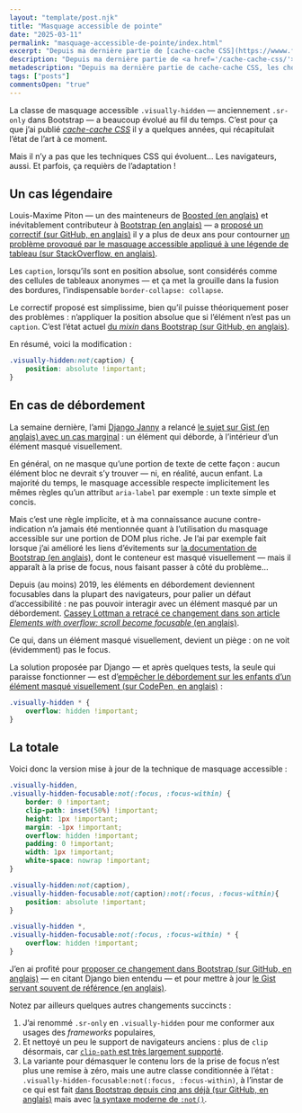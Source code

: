 ```yaml
---
layout: "template/post.njk"
title: "Masquage accessible de pointe"
date: "2025-03-11"
permalink: "masquage-accessible-de-pointe/index.html"
excerpt: "Depuis ma dernière partie de [cache-cache CSS](https://wwww.ffoodd.fr/cache-cache-css/), les choses ont changé&nbsp;— quelques cas tordus sont apparus."
description: "Depuis ma dernière partie de <a href='/cache-cache-css/'>cache-cache CSS</a>, les choses ont changé&nbsp;— quelques cas tordus sont apparus."
metadescription: "Depuis ma dernière partie de cache-cache CSS, les choses ont changé — quelques cas tordus sont apparus."
tags: ["posts"]
commentsOpen: "true"
---
```


La classe de masquage accessible `.visually-hidden` —&nbsp;anciennement `.sr-only` dans Bootstrap&nbsp;— a beaucoup évolué au fil du temps. C’est pour ça que j’ai publié [<cite>cache-cache CSS</cite>](/cache-cache-css/) il y a quelques années, qui récapitulait l’état de l’art à ce moment.

Mais il n’y a pas que les techniques CSS qui évoluent… Les navigateurs, aussi. Et parfois, ça requièrs de l’adaptation&nbsp;!

## Un cas légendaire

Louis-Maxime Piton —&nbsp;un des mainteneurs de [Boosted (en anglais)](https://boosted.orange.com/) et inévitablement contributeur à [Bootstrap (en anglais)](https://getbootstrap.com)&nbsp;— a [proposé un correctif (sur GitHub, en anglais)](https://github.com/twbs/bootstrap/pull/37533) il y a plus de deux ans pour contourner [un problème provoqué par le masquage accessible appliqué à une légende de tableau (sur StackOverflow, en anglais)](https://stackoverflow.com/questions/31057955/why-are-table-borders-not-collapsing-when-caption-is-positioned/32063028#32063028).

Les `caption`, lorsqu’ils sont en position absolue, sont considérés comme des cellules de tableaux anonymes&nbsp;— et ça met la grouille dans la fusion des bordures, l’indispensable `border-collapse: collapse`.

Le correctif proposé est simplissime, bien qu’il puisse théoriquement poser des problèmes&nbsp;: n’appliquer la position absolue que si l’élément n’est pas un `caption`. C’est l’état actuel [du <em lang="en">mixin</em> dans Bootstrap (sur GitHub, en anglais)](https://github.com/twbs/bootstrap/blob/53171ad564b2d01bff7613d7210e93a5197a367b/scss/mixins/_visually-hidden.scss).

En résumé, voici la modification&nbsp;:

```css
.visually-hidden:not(caption) {
	position: absolute !important;
}
```

## En cas de débordement

La semaine dernière, l’ami [Django Janny](https://www.djangojanny.net/) a relancé [le sujet sur Gist (en anglais) avec un cas marginal](https://gist.github.com/ffoodd/000b59f431e3e64e4ce1a24d5bb36034?permalink_comment_id=5468620#gistcomment-5468620)&nbsp;: un élément qui déborde, à l’intérieur d’un élément masqué visuellement.

En général, on ne masque qu’une portion de texte de cette façon&nbsp;: aucun élément bloc ne devrait s’y trouver&nbsp;— ni, en réalité, aucun enfant. La majorité du temps, le masquage accessible respecte implicitement les mêmes règles qu’un attribut `aria-label` par exemple&nbsp;: un texte simple et concis.

Mais c’est une règle implicite, et à ma connaissance aucune contre-indication n’a jamais été mentionnée quant à l’utilisation du masquage accessible sur une portion de DOM plus riche. Je l’ai par exemple fait lorsque j’ai amélioré les liens d’évitements sur [la documentation de Bootstrap (en anglais)](https://getbootstrap.com/docs/5.3/getting-started/introduction/), dont le conteneur est masqué visuellement —&nbsp;mais il apparaît à la prise de focus, nous faisant passer à côté du problème…

Depuis (au moins) 2019, les éléments en débordement deviennent focusables dans la plupart des navigateurs, pour palier un défaut d’accessibilité&nbsp;: ne pas pouvoir interagir avec un élément masqué par un débordement. [Cassey Lottman a retracé ce changement dans son article <cite lang="en">Elements with overflow: scroll become focusable</cite> (en anglais)](https://cassey.dev/til/2019-11-19-overflow-scroll-gets-focus/).

Ce qui, dans un élément masqué visuellement, devient un piège&nbsp;: on ne voit (évidemment) pas le focus.

La solution proposée par Django —&nbsp;et après quelques tests, la seule qui paraisse fonctionner&nbsp;— est d’[empêcher le débordement sur les enfants d’un élément masqué visuellement (sur CodePen, en anglais)](https://codepen.io/djangounet/pen/WbNpmMP?editors=1111)&nbsp;:

```css
.visually-hidden * {
	overflow: hidden !important;
}
```

## La totale

Voici donc la version mise à jour de la technique de masquage accessible&nbsp;:

```css
.visually-hidden,
.visually-hidden-focusable:not(:focus, :focus-within) {
	border: 0 !important;
	clip-path: inset(50%) !important;
	height: 1px !important;
	margin: -1px !important;
	overflow: hidden !important;
	padding: 0 !important;
	width: 1px !important;
	white-space: nowrap !important;
}

.visually-hidden:not(caption),
.visually-hidden-focusable:not(caption):not(:focus, :focus-within){
	position: absolute !important;
}

.visually-hidden *,
.visually-hidden-focusable:not(:focus, :focus-within) * {
	overflow: hidden !important;
}
```

J’en ai profité pour [proposer ce changement dans Bootstrap (sur GitHub, en anglais)](https://github.com/twbs/bootstrap/pull/41286) —&nbsp;en citant Django bien entendu&nbsp;— et pour mettre à jour [le Gist servant souvent de référence (en anglais)](https://gist.github.com/ffoodd/000b59f431e3e64e4ce1a24d5bb36034).

Notez par ailleurs quelques autres changements succincts&nbsp;:

1. J’ai renommé `.sr-only` en `.visually-hidden` pour me conformer aux usages des <em lang="en">frameworks</em> populaires,
2. Et nettoyé un peu le support de navigateurs anciens&nbsp;: plus de `clip` désormais, car [`clip-path` est très largement supporté](https://developer.mozilla.org/fr/docs/Web/CSS/clip-path).
3. La variante pour démasquer le contenu lors de la prise de focus n’est plus une remise à zéro, mais une autre classe conditionnée à l’état&nbsp;: `.visually-hidden-focusable:not(:focus, :focus-within)`, à l’instar de ce qui est fait [dans Bootstrap depuis cinq ans déjà (sur GitHub, en anglais)](https://github.com/twbs/bootstrap/pull/32440) mais avec [la syntaxe moderne de `:not()`](https://developer.mozilla.org/fr/docs/Web/CSS/:not).



